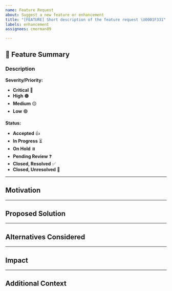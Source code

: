 ```yaml
---
name: Feature Request
about: Suggest a new feature or enhancement
title: "[FEATURE] Short description of the feature request \U0001F331"
labels: enhancement
assignees: cmorman89

---
```


## 🌱 Feature Summary

### Description
<!-- Provide a clear and concise description of the feature -->

**Severity/Priority:** <!-- Select one -->
- **Critical** 🔴
- **High** 🟠
- **Medium** 🟡
- **Low** 🟢

**Status:** <!-- Select one -->
- **Accepted** 👍
- **In Progress** ⏳
- **On Hold** ⏸️
- **Pending Review** ❓
- **Closed, Resolved** ✅
- **Closed, Unresolved** 🚫

---

## Motivation
<!-- Explain why this feature should be added, including the problem it solves or the value it adds -->

---

## Proposed Solution
<!-- Describe the solution or enhancement you are suggesting -->

---

## Alternatives Considered
<!-- Describe any alternative solutions or features you've considered -->

---

## Impact
<!-- Describe the potential impact of this feature, including potential benefits and any potential drawbacks -->

---

## Additional Context
<!-- Add any other context or screenshots related to the feature request -->
